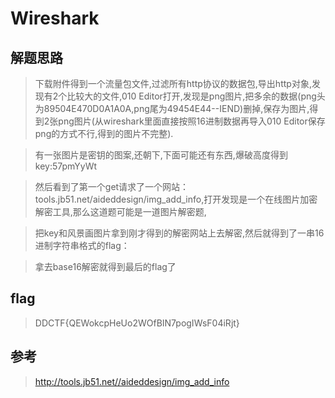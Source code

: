 # Wireshark

## 解题思路

> 下载附件得到一个流量包文件,过滤所有http协议的数据包,导出http对象,发现有2个比较大的文件,010 Editor打开,发现是png图片,把多余的数据(png头为89504E470D0A1A0A,png尾为49454E44--IEND)删掉,保存为图片,得到2张png图片(从wireshark里面直接按照16进制数据再导入010 Editor保存png的方式不行,得到的图片不完整).

> 有一张图片是密钥的图案,还朝下,下面可能还有东西,爆破高度得到key:57pmYyWt

> 然后看到了第一个get请求了一个网站：tools.jb51.net/aideddesign/img_add_info,打开发现是一个在线图片加密解密工具,那么这道题可能是一道图片解密题,

> 把key和风景画图片拿到刚才得到的解密网站上去解密,然后就得到了一串16进制字符串格式的flag：

> 拿去base16解密就得到最后的flag了

## flag

> DDCTF{QEWokcpHeUo2WOfBIN7pogIWsF04iRjt}

## 参考

> http://tools.jb51.net//aideddesign/img_add_info
